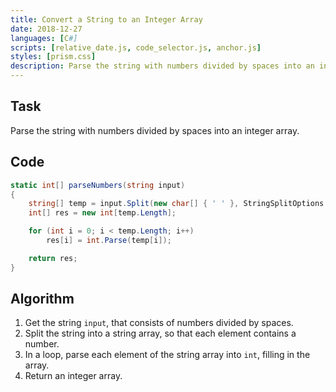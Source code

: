 ```yaml
---
title: Convert a String to an Integer Array
date: 2018-12-27
languages: [C#]
scripts: [relative_date.js, code_selector.js, anchor.js]
styles: [prism.css]
description: Parse the string with numbers divided by spaces into an integer array.
---
```


## Task

Parse the string with numbers divided by spaces into an integer array.

## Code

```csharp
static int[] parseNumbers(string input)
{
    string[] temp = input.Split(new char[] { ' ' }, StringSplitOptions.RemoveEmptyEntries);
    int[] res = new int[temp.Length];

    for (int i = 0; i < temp.Length; i++)
        res[i] = int.Parse(temp[i]);

    return res;
}
```

## Algorithm

1. Get the string `input`, that consists of numbers divided by spaces.
2. Split the string into a string array, so that each element contains a number.
3. In a loop, parse each element of the string array into `int`, filling in the array.
4. Return an integer array.